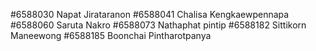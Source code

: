 #6588030 Napat Jirataranon
#6588041 Chalisa Kengkaewpennapa
#6588060 Saruta Nakro
#6588073 Nathaphat pintip
#6588182 Sittikorn Maneewong 
#6588185 Boonchai Pintharotpanya
